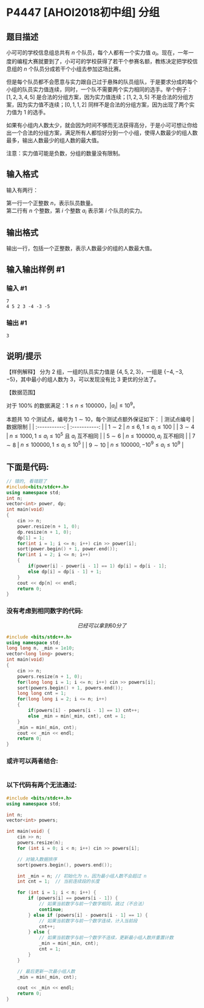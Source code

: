 # P4447 [AHOI2018初中组] 分组

## 题目描述

小可可的学校信息组总共有 $n$ 个队员，每个人都有一个实力值 $a_i$。现在，一年一度的编程大赛就要到了，小可可的学校获得了若干个参赛名额，教练决定把学校信息组的 $n$ 个队员分成若干个小组去参加这场比赛。

但是每个队员都不会愿意与实力跟自己过于悬殊的队员组队，于是要求分成的每个小组的队员实力值连续，同时，一个队不需要两个实力相同的选手。举个例子：$[1, 2, 3, 4, 5]$ 是合法的分组方案，因为实力值连续；$[1, 2, 3, 5]$ 不是合法的分组方案，因为实力值不连续；$[0, 1, 1, 2]$ 同样不是合法的分组方案，因为出现了两个实力值为 $1$ 的选手。

如果有小组内人数太少，就会因为时间不够而无法获得高分，于是小可可想让你给出一个合法的分组方案，满足所有人都恰好分到一个小组，使得人数最少的组人数最多，输出人数最少的组人数的最大值。

注意：实力值可能是负数，分组的数量没有限制。

## 输入格式

输入有两行：

第一行一个正整数 $n$，表示队员数量。  
第二行有 $n$ 个整数，第 $i$ 个整数 $a_i$ 表示第 $i$ 个队员的实力。

## 输出格式

输出一行，包括一个正整数，表示人数最少的组的人数最大值。

## 输入输出样例 #1

### 输入 #1

```
7
4 5 2 3 -4 -3 -5
```

### 输出 #1

```
3
```

## 说明/提示

【样例解释】
分为 $2$ 组，一组的队员实力值是 $\{4, 5, 2, 3\}$，一组是 $\{-4, -3, -5\}$，其中最小的组人数为 $3$，可以发现没有比 $3$ 更优的分法了。

【数据范围】

对于 $100\%$ 的数据满足：$1\leq n\leq 100000$，$|a_i|\leq10^9$。

本题共 $10$ 个测试点，编号为 $1\sim10$，每个测试点额外保证如下：
| 测试点编号 | 数据限制 |
| :-----------: | :-----------: |
| $1\sim2$ | $n\leq 6, 1\leq a_i \leq 100$ |
| $3\sim4$ | $n\leq 1000, 1\leq a_i\leq 10^5$ 且 $a_i$ 互不相同 |
| $5\sim6$ | $n\leq 100000, a_i$ 互不相同 |
| $7\sim8$ | $n\leq 100000, 1\leq a_i \leq10^5$ |
| $9\sim 10$ | $n\leq 100000, -10^9 \leq a_i \leq 10^9$ |

## 下面是代码:
```cpp
// 错的, 看错题了
#include<bits/stdc++.h>
using namespace std;
int n;
vector<int> power, dp;
int main(void)
{
    cin >> n;
    power.resize(n + 1, 0);
    dp.resize(n + 1, 0);
    dp[1] = 1;
    for(int i = 1; i <= n; i++) cin >> power[i];
    sort(power.begin() + 1, power.end());
    for(int i = 2; i <= n; i++)
    {
        if(power[i] - power[i - 1] == 1) dp[i] = dp[i - 1];
        else dp[i] = dp[i - 1] + 1; 
    }  
    cout << dp[n] << endl;
    return 0;
}
```

### 没有考虑到相同数字的代码:
$$已经可以拿到60分了$$
```cpp
#include <bits/stdc++.h>
using namespace std;
long long n, _min = 1e10;
vector<long long> powers;
int main(void)
{
    cin >> n;
    powers.resize(n + 1, 0);
    for(long long i = 1; i <= n; i++) cin >> powers[i];
    sort(powers.begin() + 1, powers.end());
    long long cnt = 1;
    for(long long i = 2; i <= n; i++)
    {
        if(powers[i] - powers[i - 1] == 1) cnt++;
        else _min = min(_min, cnt), cnt = 1;
    }
    _min = min(_min, cnt);
    cout << _min << endl;
    return 0;
}
```

### 或许可以两者结合:
```cpp
```

### 以下代码有两个无法通过:
```cpp
#include <bits/stdc++.h>
using namespace std;

int n;
vector<int> powers;

int main(void) {
    cin >> n;
    powers.resize(n);
    for (int i = 0; i < n; i++) cin >> powers[i];

    // 对输入数据排序
    sort(powers.begin(), powers.end());

    int _min = n; // 初始化为 n，因为最小组人数不会超过 n
    int cnt = 1;  // 当前连续段的长度

    for (int i = 1; i < n; i++) {
        if (powers[i] == powers[i - 1]) {
            // 如果当前数字与前一个数字相同，跳过（不合法）
            continue;
        } else if (powers[i] - powers[i - 1] == 1) {
            // 如果当前数字与前一个数字连续，计入当前段
            cnt++;
        } else {
            // 如果当前数字与前一个数字不连续，更新最小组人数并重置计数
            _min = min(_min, cnt);
            cnt = 1;
        }
    }

    // 最后更新一次最小组人数
    _min = min(_min, cnt);

    cout << _min << endl;
    return 0;
}
```